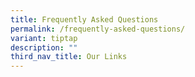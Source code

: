 ```yaml
---
title: Frequently Asked Questions
permalink: /frequently-asked-questions/
variant: tiptap
description: ""
third_nav_title: Our Links
---
```

